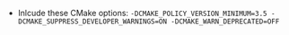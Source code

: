 - Inlcude these CMake options: `-DCMAKE_POLICY_VERSION_MINIMUM=3.5 -DCMAKE_SUPPRESS_DEVELOPER_WARNINGS=ON -DCMAKE_WARN_DEPRECATED=OFF`